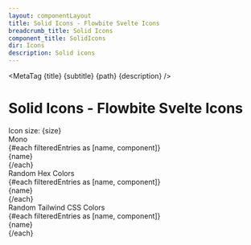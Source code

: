 ```yaml
---
layout: componentLayout
title: Solid Icons - Flowbite Svelte Icons
breadcrumb_title: Solid Icons
component_title: SolidIcons
dir: Icons
description: Solid icons
---
```


<script>
  import MetaTag from './utils/MetaTag.svelte';
  import { Range, Label, Tabs, TabItem, TableSearch } from '$lib';

  import {
    filterIconsByKeyword,
    random_tailwind_color,
    random_hex_color_code
  } from './utils/utils.js';
  import * as Icons from 'flowbite-svelte-icons';
  const keywordsToInclude = 'Solid';
  const keyIcons = filterIconsByKeyword(Icons, keywordsToInclude);

  const contentClass = ' rounded-lg mt-4';
  let searchTerm = '';

  $: filteredEntries = Object.entries(keyIcons).filter(([name, component]) => {
    return name.toLowerCase().indexOf(searchTerm.toLowerCase()) !== -1;
  });
  $: size = 6;
  // for metatag
  const title = 'Solid Icons - Flowbite Svelte Icons';
  const subtitle = 'Solid Icons';
  const path = 'solid-icons';
  const description = 'Accessible SVG icons - Solid Icons';
  const tabItemDivcls = 'grid lg:grid-cols-2 grid-cols-1 gap-8 px-4 dark:text-white'
</script>

<MetaTag {title} {subtitle} {path} {description} />

<div class="m-8 w-full">
  <h1>Solid Icons - Flowbite Svelte Icons</h1>
  <TableSearch
    placeholder="Search by icon name"
    hoverable={true}
    bind:inputValue={searchTerm}
    divClass="relative overflow-x-auto"
  >
    <div class="xl:w-1/3 lg:w-2/5 md:w-1/2 sm:w-3/4 w-full p-4">
      <Label class="text-lg py-4 ">Icon size: {size}</Label>
      <Range id="range1" min="4" max="10" bind:value={size} />
    </div>
    <Tabs style="pill" {contentClass} class="p-4">
      <TabItem open>
        <span slot="title" class="text-lg">Mono</span>
        <div
          class={tabItemDivcls}
        >
          {#each filteredEntries as [name, component]}
            <div class="flex gap-4 items-center text-lg">
              <svelte:component this={component} class="shrink-0 h-{size} w-{size}" />
              {name}
            </div>
          {/each}
        </div>
      </TabItem>
      <TabItem>
        <span slot="title" class="text-lg">Random Hex Colors</span>
        <div
          class={tabItemDivcls}
        >
          {#each filteredEntries as [name, component]}
            <div class="flex gap-4 items-center text-lg">
              <svelte:component
                this={component}
                color={random_hex_color_code()}
                class="shrink-0 h-{size} w-{size}"
              />
              {name}
            </div>
          {/each}
        </div>
      </TabItem>
      <TabItem>
        <span slot="title" class="text-lg">Random Tailwind CSS Colors</span>
        <div
          class={tabItemDivcls}
        >
          {#each filteredEntries as [name, component]}
            <div class="flex gap-4 items-center text-lg">
              <svelte:component
                this={component}
                class="{random_tailwind_color()} shrink-0 h-{size} w-{size}"
              />
              {name}
            </div>
          {/each}
        </div>
      </TabItem>
    </Tabs>
  </TableSearch>
</div>